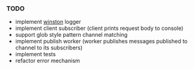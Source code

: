 ### TODO 
* implement [winston](https://github.com/winstonjs/winston) logger
* implement client subscriber (client prints request body to console)
* support glob style pattern channel matching 
* implement publish worker (worker publishes messages published to channel to its subscribers) 
* implement tests
* refactor error mechanism
